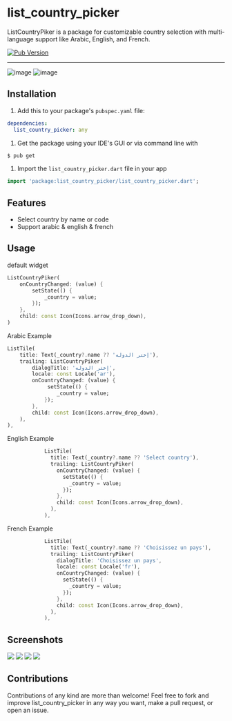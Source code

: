 # list_country_picker

ListCountryPiker is a package for customizable country selection with multi-language support like Arabic, English, and French.

[![Pub Version](https://img.shields.io/pub/v/list_country_picker?logo=flutter&style=for-the-badge)](https://pub.dev/packages/list_country_picker)

-----
![image](https://github.com/MohamedAbd0/list_country_picker/blob/main/cover.png)
![image](https://github.com/MohamedAbd0/list_country_picker/blob/main/screenshots/demo.gif)



Installation
-----
1. Add this to your package's `pubspec.yaml` file:

```yaml
dependencies:
  list_country_picker: any
```

1. Get the package using your IDE's GUI or via command line with

```bash
$ pub get
```

1. Import the `list_country_picker.dart` file in your app

```dart
import 'package:list_country_picker/list_country_picker.dart';
```

Features
----
- Select country by name or code
- Support arabic & english & french 

Usage
-----
default widget
```dart
ListCountryPiker(
    onCountryChanged: (value) {
        setState(() {
            _country = value;
        });
    },
    child: const Icon(Icons.arrow_drop_down),
)
```
Arabic Example
```dart
ListTile(
    title: Text(_country?.name ?? 'إختر الدوله'),
    trailing: ListCountryPiker(
        dialogTitle: 'إختر الدوله',
        locale: const Locale('ar'),
        onCountryChanged: (value) {
             setState(() {
                _country = value;
            });
        },
        child: const Icon(Icons.arrow_drop_down),
    ),
),
```

English Example
```dart
            ListTile(
              title: Text(_country?.name ?? 'Select country'),
              trailing: ListCountryPiker(
                onCountryChanged: (value) {
                  setState(() {
                    _country = value;
                  });
                },
                child: const Icon(Icons.arrow_drop_down),
              ),
            ),
```

French Example
```dart
            ListTile(
              title: Text(_country?.name ?? 'Choisissez un pays'),
              trailing: ListCountryPiker(
                dialogTitle: 'Choisissez un pays',
                locale: const Locale('fr'),
                onCountryChanged: (value) {
                  setState(() {
                    _country = value;
                  });
                },
                child: const Icon(Icons.arrow_drop_down),
              ),
            ),
```

## Screenshots
![](https://github.com/MohamedAbd0/list_country_picker/blob/main/screenshots/demo.gif)
![](https://github.com/MohamedAbd0/list_country_picker/blob/main/screenshots/1.png)
![](https://github.com/MohamedAbd0/list_country_picker/blob/main/screenshots/2.png)
![](https://github.com/MohamedAbd0/list_country_picker/blob/main/screenshots/3.png)
## Contributions

Contributions of any kind are more than welcome! Feel free to fork and improve list_country_picker in any way you want, make a pull request, or open an issue.
